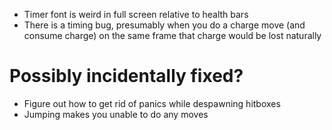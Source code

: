 - Timer font is weird in full screen relative to health bars
- There is a timing bug, presumably when you do a charge move (and consume charge) on the same frame that charge would be lost naturally

# Possibly incidentally fixed?
- Figure out how to get rid of panics while despawning hitboxes
- Jumping makes you unable to do any moves
